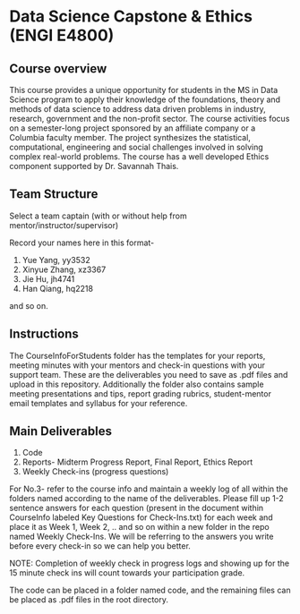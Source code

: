 # Data Science Capstone & Ethics (ENGI E4800)

## Course overview

This course provides a unique opportunity for students in the MS in Data Science program to apply their knowledge of the foundations, theory and methods of data science to address data driven problems in industry, research, government and the non-profit sector. The course activities focus on a semester-long project sponsored by an affiliate company or a Columbia faculty member. The project synthesizes the statistical, computational, engineering and social challenges involved in solving complex real-world problems. The course has a well developed Ethics component supported by Dr. Savannah Thais. 

## Team Structure

Select a team captain (with or without help from mentor/instructor/supervisor)

Record your names here in this format-
1. Yue Yang, yy3532
2. Xinyue Zhang, xz3367
3. Jie Hu, jh4741
4. Han Qiang, hq2218

and so on.   

## Instructions

The CourseInfoForStudents folder has the templates for your  reports, meeting minutes with your mentors and check-in questions with your support team. These are the deliverables you need to save as .pdf files and upload in this repository. Additionally the folder also contains sample meeting presentations and tips, report grading rubrics, student-mentor email templates and syllabus for your reference.

## Main Deliverables

1. Code
2. Reports- Midterm Progress Report, Final Report, Ethics Report
3. Weekly Check-ins (progress questions)

For No.3- refer to the course info and maintain a weekly log of all within the folders named according to the name of the deliverables. Please fill up 1-2 sentence answers for each question (present in the document within CourseInfo labeled Key Questions for Check-Ins.txt) for each week and place it as Week 1, Week 2, .. and so on within a new folder in the repo named Weekly Check-Ins. We will be referring to the answers you write before every check-in so we can help you better. 

NOTE: Completion of weekly check in progress logs and showing up for the 15 minute check ins will count towards your participation grade.

The code can be placed in a folder named code, and the remaining files can be placed as .pdf files in the root directory.
   
